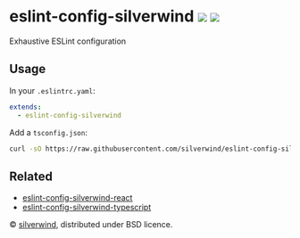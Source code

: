 # eslint-config-silverwind [![](https://img.shields.io/npm/v/eslint-config-silverwind.svg)](https://www.npmjs.org/package/eslint-config-silverwind) [![](https://img.shields.io/badge/licence-bsd-blue.svg)](https://raw.githubusercontent.com/silverwind/eslint-config-silverwind/master/LICENSE)

Exhaustive ESLint configuration

## Usage

In your `.eslintrc.yaml`:

```yaml
extends:
  - eslint-config-silverwind
```

Add a `tsconfig.json`:

```bash
curl -sO https://raw.githubusercontent.com/silverwind/eslint-config-silverwind/master/tsconfig.json
```

## Related

- [eslint-config-silverwind-react](https://github.com/silverwind/eslint-config-silverwind-react)
- [eslint-config-silverwind-typescript](https://github.com/silverwind/eslint-config-silverwind-typescript)

© [silverwind](https://github.com/silverwind), distributed under BSD licence.
